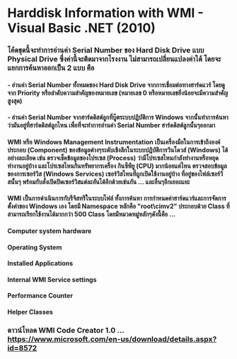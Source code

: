 # Harddisk Information with WMI - Visual Basic .NET (2010)

### โค้ดชุดนี้จะทำการอ่านค่า Serial Number ของ Hard Disk Drive แบบ Physical Drive ซึ่งค่านี้จะติดมาจากโรงงาน ไม่สามารถเปลี่ยนแปลงค่าได้ โดยจะแยกการค้นหาออกเป็น 2 แบบ คือ
#### - อ่านค่า Serial Number ทั้งหมดของ Hard Disk Drive จากการเชื่อมต่อทางฮาร์ดแวร์ โดยดูจาก Priority หรือลำดับความสำคัญของหมายเลข (หมายเลข 0 หรือหมายเลขยิ่งน้อยจะมีความสำคัญสูงสุด)
#### - อ่านค่า Serial Number จากฮาร์ดดิสต์ลูกที่บู๊ตระบบปฏิบัติการ Windows จากนั้นทำการค้นหาว่ามันอยู่ที่ฮาร์ดดิสต์ลูกไหน เพื่อที่จะทำการอ่านค่า Serial Number ฮาร์ดดิสต์ลูกนั้นๆออกมา

#### WMI หรือ Windows Management Instrumentation เป็นเครื่องมือในการเข้าถึงองค์ประกอบ (Component) ของข้อมูลต่างๆระดับเชิงลึกในระบบปฎิบัติการวินโดวส์ (Windows) ได้อย่างละเอียด เช่น ตรวจเช็คข้อมูลของโปรเซส (Process) ว่ามีโปรเซสไหนกำลังทำงานหรือหยุดทำงานอยู่บ้าง และโปรเซสไหนกินทรัพยากรเครื่อง กินซีพียู (CPU) มากน้อยแค่ไหน ตรวจสอบข้อมูลของการเซอร์วิส (Windows Services) เซอร์วิสไหนที่ถูกเปิดใช้งานอยู่บ้าง ที่อยู่ของไฟล์เซอร์วิสนั้นๆ พร้อมกับสั่งเปิดปิดเซอร์วิสแต่ละอันได้อีกด้วยเช่นกัน ... และอื่นๆอีกเยอะแยะ

#### WMI เป็นการดำเนินการกับรีจิสทรีในระบบไฟล์ ทั้งการค้นหา การกำหนดค่าฮาร์ดแวร์และการจัดการตั้งค่าของ Windows เอง โดยมี Namespace หลักคือ "root\cimv2" ประกอบด้วย Class ที่สามารถเรียกใช้งานได้มากกว่า 500 Class โดยมีหมวดหมู่หลักๆดังนี้คือ ...
#### Computer system hardware
#### Operating System
#### Installed Applications
#### Internal WMI Service settings
#### Performance Counter
#### Helper Classes

### ดาวน์โหลด WMI Code Creator 1.0 ... https://www.microsoft.com/en-us/download/details.aspx?id=8572
